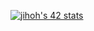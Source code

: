 [![jihoh's 42 stats](https://badge42.herokuapp.com/api/stats/jihoh)](https://github.com/JaeSeoKim/badge42)
